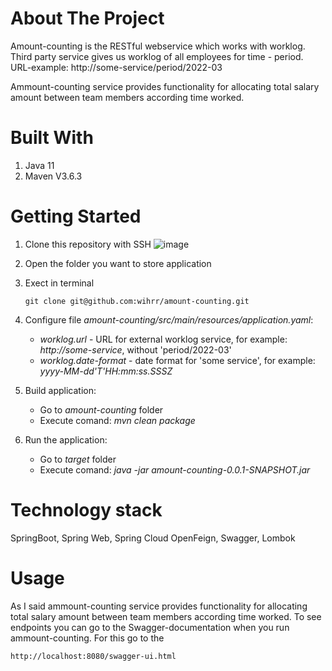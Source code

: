 # About The Project
Amount-counting is the RESTful webservice which works with worklog. Third party service gives us worklog of all employees for time - period. URL-example: http://some-service/period/2022-03

Ammount-counting service provides functionality for allocating total salary amount between team members according time worked.

# Built With
1. Java 11 
2. Maven V3.6.3

# Getting Started
1. Clone this repository with SSH
![image](https://user-images.githubusercontent.com/73289793/162756775-63273fd1-a02d-40e6-9a8a-6634fba9677f.png)

3. Open the folder you want to store application
4. Exect in terminal 
   ```
   git clone git@github.com:wihrr/amount-counting.git
   ```
5. Configure file _amount-counting/src/main/resources/application.yaml_:
   - _worklog.url_ - URL for external worklog service, for example: _http://some-service_, without 'period/2022-03'
   - _worklog.date-format_ - date format for 'some service', for example: _yyyy-MM-dd'T'HH:mm:ss.SSSZ_
   
6. Build application: 
   - Go to _amount-counting_ folder 
   - Execute comand: _mvn clean package_

7. Run the application:
   - Go to _target_ folder    
   - Execute comand: _java -jar amount-counting-0.0.1-SNAPSHOT.jar_ 

# Technology stack
SpringBoot, Spring Web, Spring Cloud OpenFeign, Swagger, Lombok

# Usage
As I said ammount-counting service provides functionality for allocating total salary amount between team members according time worked.
To see endpoints you can go to the Swagger-documentation when you run ammount-counting. For this go to the 
```
http://localhost:8080/swagger-ui.html
```
